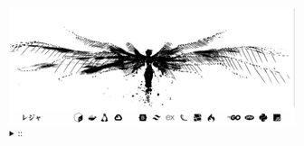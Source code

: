 <img src="./banner.png">
<details><summary> :: </summary>
<!--START_SECTION:waka-->

```
From: 09 August 2024 - To: 04 August 2025

Total Time: 1,681 hrs 32 mins

Python                     414 hrs 25 mins //////-------------------   22.79 %
PHP                        355 hrs 46 mins /////--------------------   19.56 %
Markdown                   219 hrs 19 mins ///----------------------   12.06 %
Other                      137 hrs         //-----------------------   07.53 %
```

<!--END_SECTION:waka-->
</details>
